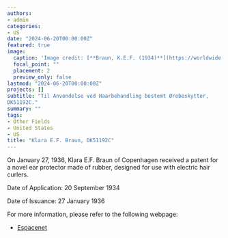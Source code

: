 ```yaml
---
authors:
- admin
categories:
- US
date: "2024-06-20T00:00:00Z"
featured: true
image:
  caption: 'Image credit: [**Braun, K.E.F. (1934)**](https://worldwide.espacenet.com/patent/search/family/020265756/publication/DK51192C?q=pn%3DDK51192C)'
  focal_point: ""
  placement: 2
  preview_only: false
lastmod: "2024-06-20T00:00:00Z"
projects: []
subtitle: "Til Anvendelse ved Haarbehandling bestemt Ørebeskytter, 
DK51192C."
summary: ""
tags:
- Other Fields
- United States
- US
title: "Klara E.F. Braun, DK51192C"
---
```


On January 27, 1936, Klara E.F. Braun of Copenhagen received a patent for a novel ear protector made of rubber, designed for use with electric hair curlers.

Date of Application: 20 September 1934

Date of Issuance: 27 January 1936

For more information, please refer to the following webpage: 

- [Espacenet](https://worldwide.espacenet.com/patent/search/family/020265756/publication/DK51192C?q=pn%3DDK51192C)
